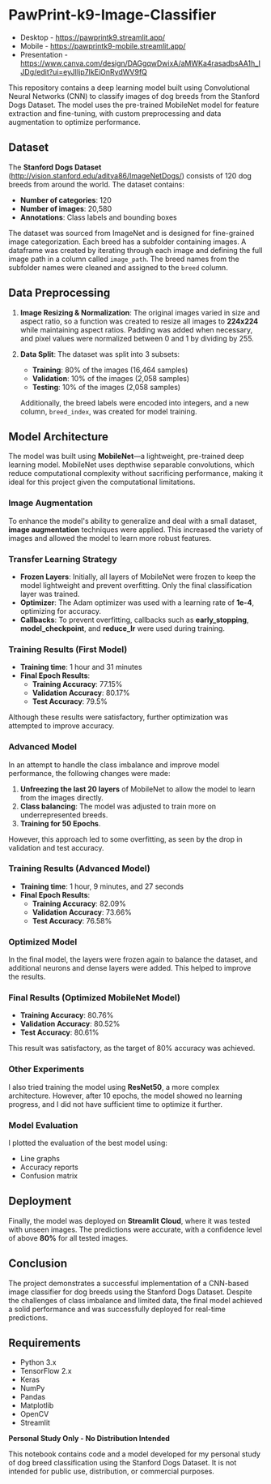 # PawPrint-k9-Image-Classifier
- Desktop - https://pawprintk9.streamlit.app/
- Mobile - https://pawprintk9-mobile.streamlit.app/
- Presentation - https://www.canva.com/design/DAGgqwDwixA/aMWKa4rasadbsAA1h_IJDg/edit?ui=eyJIIjp7IkEiOnRydWV9fQ

This repository contains a deep learning model built using Convolutional Neural Networks (CNN) to classify images of dog breeds from the Stanford Dogs Dataset. The model uses the pre-trained MobileNet model for feature extraction and fine-tuning, with custom preprocessing and data augmentation to optimize performance.

## Dataset

The **Stanford Dogs Dataset** (http://vision.stanford.edu/aditya86/ImageNetDogs/) consists of 120 dog breeds from around the world. The dataset contains:

- **Number of categories**: 120
- **Number of images**: 20,580
- **Annotations**: Class labels and bounding boxes

The dataset was sourced from ImageNet and is designed for fine-grained image categorization. Each breed has a subfolder containing images. A dataframe was created by iterating through each image and defining the full image path in a column called `image_path`. The breed names from the subfolder names were cleaned and assigned to the `breed` column.

## Data Preprocessing

1. **Image Resizing & Normalization**: The original images varied in size and aspect ratio, so a function was created to resize all images to **224x224** while maintaining aspect ratios. Padding was added when necessary, and pixel values were normalized between 0 and 1 by dividing by 255.
   
2. **Data Split**: The dataset was split into 3 subsets:
    - **Training**: 80% of the images (16,464 samples)
    - **Validation**: 10% of the images (2,058 samples)
    - **Testing**: 10% of the images (2,058 samples)

   Additionally, the breed labels were encoded into integers, and a new column, `breed_index`, was created for model training.

## Model Architecture

The model was built using **MobileNet**—a lightweight, pre-trained deep learning model. MobileNet uses depthwise separable convolutions, which reduce computational complexity without sacrificing performance, making it ideal for this project given the computational limitations.

### Image Augmentation
To enhance the model's ability to generalize and deal with a small dataset, **image augmentation** techniques were applied. This increased the variety of images and allowed the model to learn more robust features.

### Transfer Learning Strategy
- **Frozen Layers**: Initially, all layers of MobileNet were frozen to keep the model lightweight and prevent overfitting. Only the final classification layer was trained.
- **Optimizer**: The Adam optimizer was used with a learning rate of **1e-4**, optimizing for accuracy.
- **Callbacks**: To prevent overfitting, callbacks such as **early_stopping**, **model_checkpoint**, and **reduce_lr** were used during training.

### Training Results (First Model)
- **Training time**: 1 hour and 31 minutes
- **Final Epoch Results**:
    - **Training Accuracy**: 77.15%
    - **Validation Accuracy**: 80.17%
    - **Test Accuracy**: 79.5%

Although these results were satisfactory, further optimization was attempted to improve accuracy.

### Advanced Model
In an attempt to handle the class imbalance and improve model performance, the following changes were made:
1. **Unfreezing the last 20 layers** of MobileNet to allow the model to learn from the images directly.
2. **Class balancing**: The model was adjusted to train more on underrepresented breeds.
3. **Training for 50 Epochs**.

However, this approach led to some overfitting, as seen by the drop in validation and test accuracy.

### Training Results (Advanced Model)
- **Training time**: 1 hour, 9 minutes, and 27 seconds
- **Final Epoch Results**:
    - **Training Accuracy**: 82.09%
    - **Validation Accuracy**: 73.66%
    - **Test Accuracy**: 76.58%

### Optimized Model
In the final model, the layers were frozen again to balance the dataset, and additional neurons and dense layers were added. This helped to improve the results.

### Final Results (Optimized MobileNet Model)
- **Training Accuracy**: 80.76%
- **Validation Accuracy**: 80.52%
- **Test Accuracy**: 80.61%

This result was satisfactory, as the target of 80% accuracy was achieved.

### Other Experiments
I also tried training the model using **ResNet50**, a more complex architecture. However, after 10 epochs, the model showed no learning progress, and I did not have sufficient time to optimize it further.

### Model Evaluation
I plotted the evaluation of the best model using:
- Line graphs
- Accuracy reports
- Confusion matrix

## Deployment

Finally, the model was deployed on **Streamlit Cloud**, where it was tested with unseen images. The predictions were accurate, with a confidence level of above **80%** for all tested images.

## Conclusion

The project demonstrates a successful implementation of a CNN-based image classifier for dog breeds using the Stanford Dogs Dataset. Despite the challenges of class imbalance and limited data, the final model achieved a solid performance and was successfully deployed for real-time predictions.

## Requirements

- Python 3.x
- TensorFlow 2.x
- Keras
- NumPy
- Pandas
- Matplotlib
- OpenCV
- Streamlit

**Personal Study Only - No Distribution Intended**

This notebook contains code and a model developed for my personal study of dog breed classification using the Stanford Dogs Dataset. It is not intended for public use, distribution, or commercial purposes.
